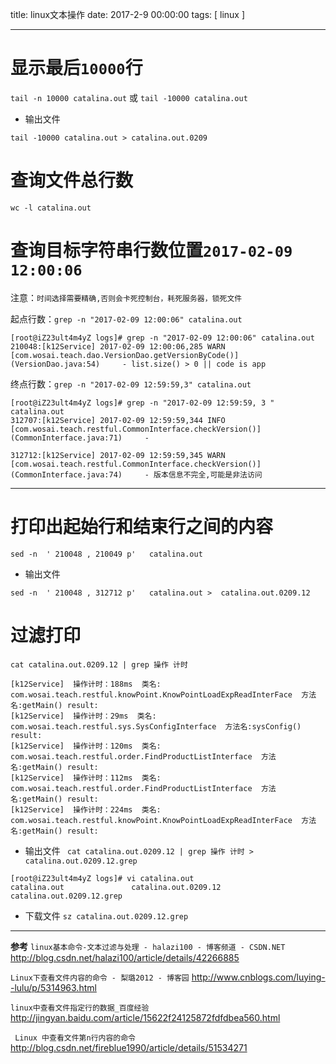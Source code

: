 title: linux文本操作
date: 2017-2-9 00:00:00
tags: [ linux ]


---


# 显示最后`10000`行
`tail -n 10000 catalina.out`
或 `tail -10000 catalina.out`



- 输出文件

`tail -10000 catalina.out > catalina.out.0209`



# 查询文件总行数
`wc -l catalina.out`


# 查询目标字符串行数位置` 2017-02-09 12:00:06 `
注意：`时间选择需要精确,否则会卡死控制台，耗死服务器，锁死文件`


起点行数：`grep -n "2017-02-09 12:00:06" catalina.out`
```
[root@iZ23ult4m4yZ logs]# grep -n "2017-02-09 12:00:06" catalina.out
210048:[k12Service] 2017-02-09 12:00:06,285 WARN  [com.wosai.teach.dao.VersionDao.getVersionByCode()] (VersionDao.java:54)     - list.size() > 0 || code is app
```
终点行数：`grep -n "2017-02-09 12:59:59,3" catalina.out`

```
[root@iZ23ult4m4yZ logs]# grep -n "2017-02-09 12:59:59, 3 " catalina.out
312707:[k12Service] 2017-02-09 12:59:59,344 INFO  [com.wosai.teach.restful.CommonInterface.checkVersion()] (CommonInterface.java:71)     - 

312712:[k12Service] 2017-02-09 12:59:59,345 WARN  [com.wosai.teach.restful.CommonInterface.checkVersion()] (CommonInterface.java:74)     - 版本信息不完全,可能是非法访问
```


---
# 打印出起始行和结束行之间的内容
`sed -n  ' 210048 , 210049 p'   catalina.out `


- 输出文件


`sed -n  ' 210048 , 312712 p'   catalina.out >  catalina.out.0209.12 `


# 过滤打印
`cat catalina.out.0209.12 | grep 操作 计时 `
```
[k12Service]  操作计时：188ms  类名: com.wosai.teach.restful.knowPoint.KnowPointLoadExpReadInterFace  方法名:getMain() result:
[k12Service]  操作计时：29ms  类名: com.wosai.teach.restful.sys.SysConfigInterface  方法名:sysConfig() result:
[k12Service]  操作计时：120ms  类名: com.wosai.teach.restful.order.FindProductListInterface  方法名:getMain() result:
[k12Service]  操作计时：112ms  类名: com.wosai.teach.restful.order.FindProductListInterface  方法名:getMain() result:
[k12Service]  操作计时：224ms  类名: com.wosai.teach.restful.knowPoint.KnowPointLoadExpReadInterFace  方法名:getMain() result:
```
- 输出文件
` cat catalina.out.0209.12 | grep 操作 计时 >  catalina.out.0209.12.grep`
```
[root@iZ23ult4m4yZ logs]# vi catalina.out
catalina.out               catalina.out.0209.12       catalina.out.0209.12.grep 
```
- 下载文件
` sz catalina.out.0209.12.grep `


---
**参考**
`linux基本命令-文本过滤与处理 - halazi100 - 博客频道 - CSDN.NET`
http://blog.csdn.net/halazi100/article/details/42266885


`Linux下查看文件内容的命令 - 梨璐2012 - 博客园`
http://www.cnblogs.com/luying--lulu/p/5314963.html


`linux中查看文件指定行的数据_百度经验`
http://jingyan.baidu.com/article/15622f24125872fdfdbea560.html


` Linux 中查看文件第n行内容的命令`
http://blog.csdn.net/fireblue1990/article/details/51534271
